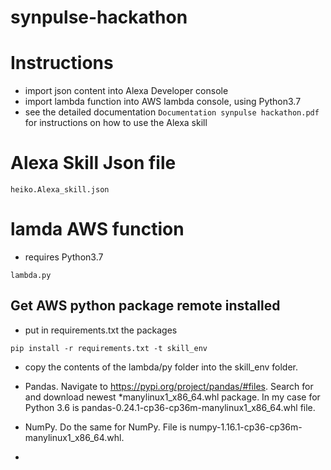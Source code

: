 # synpulse-hackathon

# Instructions

- import json content into Alexa Developer console
- import lambda function into AWS lambda console, using Python3.7
- see the detailed documentation `Documentation synpulse hackathon.pdf` for instructions on how to use the Alexa skill

# Alexa Skill Json file

`heiko.Alexa_skill.json`

# lamda AWS function

- requires Python3.7

`lambda.py`


## Get AWS python package remote installed

- put in requirements.txt the packages

`pip install -r requirements.txt -t skill_env`

- copy the contents of the lambda/py folder into the skill_env folder.

- Pandas. Navigate to https://pypi.org/project/pandas/#files. Search for and download newest *manylinux1_x86_64.whl package. In my case for Python 3.6 is pandas-0.24.1-cp36-cp36m-manylinux1_x86_64.whl file.

- NumPy. Do the same for NumPy. File is numpy-1.16.1-cp36-cp36m-manylinux1_x86_64.whl.

- 
